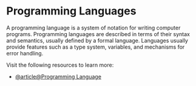 # Programming Languages

A programming language is a system of notation for writing computer programs. Programming languages are described in terms of their syntax and semantics, usually defined by a formal language. Languages usually provide features such as a type system, variables, and mechanisms for error handling.

Visit the following resources to learn more:

- [@article@Programming Language](https://en.wikipedia.org/wiki/Programming_language)